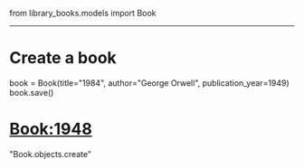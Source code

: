 from library_books.models import Book

---
# Create a book
book = Book(title="1984", author="George Orwell", publication_year=1949)
book.save()


# <Book:1948>
"Book.objects.create"